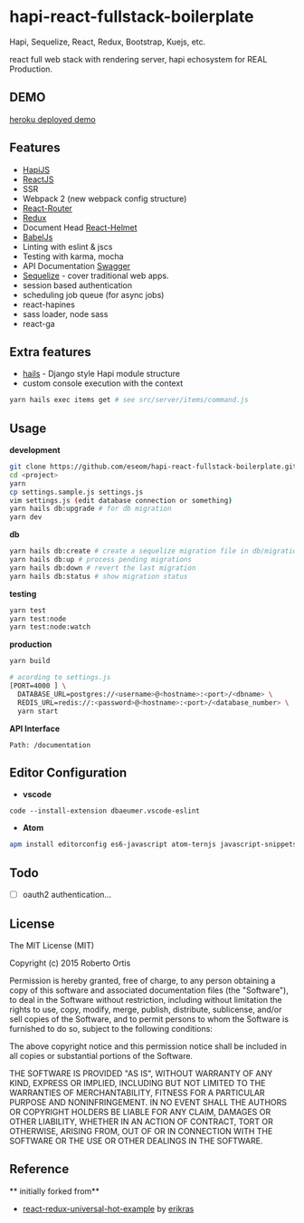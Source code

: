 # hapi-react-fullstack-boilerplate
Hapi, Sequelize, React, Redux, Bootstrap, Kuejs, etc.

react full web stack with rendering server, hapi echosystem for REAL Production.

## DEMO

[heroku deployed demo](https://hapi-react-fullstack-bp.herokuapp.com/)

## Features
* [HapiJS](https://github.com/hapijs/hapi)
* [ReactJS](https://github.com/reactjs)
* SSR
* Webpack 2 (new webpack config structure)
* [React-Router](https://github.com/rackt/react-router)
* [Redux](https://github.com/reactjs/redux)
* Document Head [React-Helmet](https://github.com/nfl/react-helmet)
* [BabelJs](https://babeljs.io/)
* Linting with eslint & jscs
* Testing with karma, mocha
* API Documentation [Swagger](https://github.com/glennjones/hapi-swagger)
* [Sequelize](https://github.com/sequelize/sequelize) - cover traditional web apps.
* session based authentication
* scheduling job queue (for async jobs)
* react-hapines
* sass loader, node sass
* react-ga

## Extra features
* [hails](https://github.com/eseom/hails) - Django style Hapi module structure
* custom console execution with the context
```bash
yarn hails exec items get # see src/server/items/command.js
```

## Usage
**development**

```bash
git clone https://github.com/eseom/hapi-react-fullstack-boilerplate.git <project>
cd <project>
yarn
cp settings.sample.js settings.js
vim settings.js (edit database connection or something)
yarn hails db:upgrade # for db migration
yarn dev
```

**db**
```bash
yarn hails db:create # create a sequelize migration file in db/migrations/
yarn hails db:up # process pending migrations
yarn hails db:down # revert the last migration
yarn hails db:status # show migration status
```

**testing**

```bash
yarn test
yarn test:node
yarn test:node:watch
```

**production**

```bash
yarn build

# acording to settings.js
[PORT=4000 ] \
  DATABASE_URL=postgres://<username>@<hostname>:<port>/<dbname> \
  REDIS_URL=redis://:<password>@<hostname>:<port>/<database_number> \
  yarn start
```

**API Interface**

    Path: /documentation

## Editor Configuration
- **vscode**
```
code --install-extension dbaeumer.vscode-eslint
```
- **Atom**
```bash
apm install editorconfig es6-javascript atom-ternjs javascript-snippets linter linter-eslint language-babel autocomplete-modules file-icons
```

## Todo
* [ ] oauth2 authentication...

## License
The MIT License (MIT)

Copyright (c) 2015 Roberto Ortis

Permission is hereby granted, free of charge, to any person obtaining a copy
of this software and associated documentation files (the "Software"), to deal
in the Software without restriction, including without limitation the rights
to use, copy, modify, merge, publish, distribute, sublicense, and/or sell
copies of the Software, and to permit persons to whom the Software is
furnished to do so, subject to the following conditions:

The above copyright notice and this permission notice shall be included in all
copies or substantial portions of the Software.

THE SOFTWARE IS PROVIDED "AS IS", WITHOUT WARRANTY OF ANY KIND, EXPRESS OR
IMPLIED, INCLUDING BUT NOT LIMITED TO THE WARRANTIES OF MERCHANTABILITY,
FITNESS FOR A PARTICULAR PURPOSE AND NONINFRINGEMENT. IN NO EVENT SHALL THE
AUTHORS OR COPYRIGHT HOLDERS BE LIABLE FOR ANY CLAIM, DAMAGES OR OTHER
LIABILITY, WHETHER IN AN ACTION OF CONTRACT, TORT OR OTHERWISE, ARISING FROM,
OUT OF OR IN CONNECTION WITH THE SOFTWARE OR THE USE OR OTHER DEALINGS IN THE
SOFTWARE.

## Reference

** initially forked from**

* [react-redux-universal-hot-example](https://github.com/erikras/react-redux-universal-hot-example) by [erikras](https://github.com/erikras)
